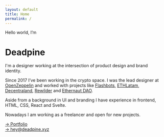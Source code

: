 ```yaml
---
layout: default
title: Home
permalink: /
---
```


<span class="uppercase">Hello world, I’m</span>
<h1>Deadpine</h1>
<p>I'm a designer working at the intersection of product design and brand identity.</p>
<p>Since 2017 I’ve been working in the crypto space. I was the lead designer at <a href="https://openzeppelin.com/" target="_blank">OpenZeppelin</a> and worked with projects like <a href="https://flashbots.net/" target="_blank">Flashbots</a>, <a href="http://ethlatam.org/" target="_blank">ETHLatam</a>, <a href="https://decentraland.org/" target="_blank">Decentraland</a>, <a href="https://app.rewilder.xyz/#" target="_blank">Rewilder</a> and <a href="https://mint.ethernautdao.io/#about" target="_blank">Ethernaut DAO</a>.
</p>
<p>Aside from a background in UI and branding I have experience in frontend, HTML, CSS, React and Svelte.</p>
<p>Nowadays I am working as a freelancer and open for new projects.</p>

<p>
    <a href="https://www.figma.com/file/mmbH1d55gxXUbLVRbcEq4o/Deadpine-Portfolio?node-id=0%3A1" target="_blank">→ Portfolio</a><br/>
    <a href="mailto:hey@deadpine.xyz">→ hey@deadpine.xyz</a> 
</p>

